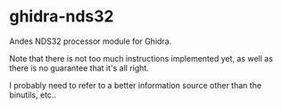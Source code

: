 # ghidra-nds32

Andes NDS32 processor module for Ghidra.

Note that there is not too much instructions implemented yet, as well as there is no guarantee that it's all right.

I probably need to refer to a better information source other than the binutils, etc..
